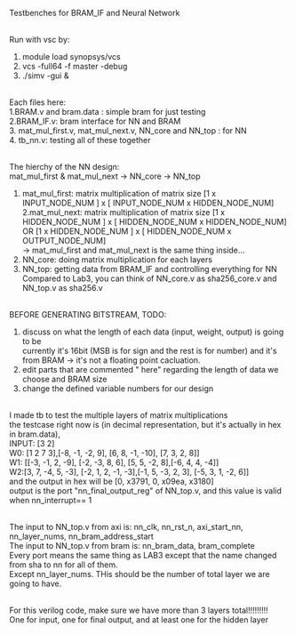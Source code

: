 Testbenches for BRAM_IF and Neural Network  <br/><br/>

Run with vsc by:<br/>
1. module load synopsys/vcs<br/>
2. vcs -full64 -f master -debug<br/>
3. ./simv -gui & <br/><br/>

Each files here:<br/>
1.BRAM.v and bram.data : simple bram for just testing <br/>
2.BRAM_IF.v: bram interface for NN and BRAM <br/>
3. mat_mul_first.v,  mat_mul_next.v, NN_core and NN_top : for NN<br/>
4. tb_nn.v: testing all of these together<br/><br/>

The hierchy of the NN design:<br/>
mat_mul_first & mat_mul_next -> NN_core -> NN_top <br/>
1. mat_mul_first: matrix multiplication of matrix size [1 x INPUT_NODE_NUM ] x [ INPUT_NODE_NUM x HIDDEN_NODE_NUM]<br/>
2.mat_mul_next: matrix multiplication of matrix size [1 x HIDDEN_NODE_NUM ] x [ HIDDEN_NODE_NUM x HIDDEN_NODE_NUM] OR  [1 x HIDDEN_NODE_NUM ] x [ HIDDEN_NODE_NUM x OUTPUT_NODE_NUM] <br/>
-> mat_mul_first and mat_mul_next is the same thing inside...<br/>
3. NN_core: doing matrix multiplication for each layers<br/>
4. NN_top: getting data from BRAM_IF and controlling everything for NN<br/>
Compared to Lab3, you can think of NN_core.v as sha256_core.v and NN_top.v as sha256.v <br/><br/>


BEFORE GENERATING BITSTREAM, TODO: <br/>
1. discuss on what the length of each data (input, weight, output) is going to be <br/>
currently it's 16bit (MSB is for sign and the rest is for number) and it's from BRAM -> it's not a floating point cacluation.   <br/>
2. edit parts that are commented  " here" regarding the length of data we choose and BRAM size<br/>
3. change the defined variable numbers for our design<br/><br/>


I made tb to test the multiple layers of matrix multiplications<br/>
the testcase right now is (in decimal representation, but it's actually in hex in bram.data), <br/>
INPUT: [3 2]<br/>
W0: [1 2 7 3],[-8, -1, -2, 9], [6, 8, -1, -10], [7, 3, 2, 8]]<br/>
W1: [[-3, -1, 2, -9], [-2, -3, 8, 6], [5, 5, -2, 8],[-6, 4, 4, -4]]<br/>
W2:[3, 7, -4, 5, -3], [-2, 1, 2, -1, -3],[-1, 5, -3, 2, 3], [-5, 3, 1, -2, 6]]<br/>
and the output in hex will be [0, x3791, 0, x09ea, x3180]<br/>
output is the port "nn_final_output_reg" of NN_top.v, and this value is  valid when nn_interrupt== 1<br/><br/>

The input to NN_top.v from axi is: nn_clk, nn_rst_n, axi_start_nn, nn_layer_nums, nn_bram_address_start<br/>
The input to NN_top.v from bram is: nn_bram_data, bram_complete<br/>
Every port means the same thing as LAB3 except that the name changed from sha to nn for all of them.<br/>
Except nn_layer_nums. THis should be the number of total layer we are going to have.<br/><br/>

For this verilog code, make sure we have more than 3 layers total!!!!!!!!! <br/>
One for input, one for final output, and at least one for the hidden layer <br/>
